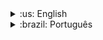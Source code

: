 <details>
  <summary>:us: English</summary>
  <h1>Car Shop</h1>

  ## :man_technologist: Developed Skills
  * MongoDB
  * Use of Mongoose (ODM) to work with MongoDB database
  * OOP (Object-Oriented Programming)
  * Building a CRUD API using SOLID principles
  * Unit testing with Mocha, Chai, and Sinon

  ## 🛠️ Tools Used
  * MongoDB
  * Mongoose.js
  * TypeScript
  * Node.js
  * Express.js
  * Docker
  * OOP (Object-Oriented Programming)
  * SOLID

## ⚙️ How to Run
Docker must be installed.

1. Clone the repository to a preferred directory

```
  git clone git@github.com:brandao-rafael/car-shop.git
```

2. Navigate to the project's root folder and install all dependencies

```
npm install
```

3. To run the project, execute the following command in the project's root directory. This will orchestrate the Docker containers and make the application available. This command should be run in the terminal within the directory where the docker-compose.yml file is located.

```
docker-compose up -d
```

4. To run the server with Docker, access the terminal of the car_shop container and execute the following command. Then, use Insomnia, Postman, or any preferred software to interact with the API.

```
npm run dev
```

5. To test the project, use the following script in the terminal of the car_shop container.

```
npm run test:mocha
```

</details>

<details>
  <summary>:brazil: Português</summary>
  <h1>Car Shop</h1>

  ## :man_technologist: Habilidades desenvolvidas - Skills developed
  * MongoDB
  * Utilização do Mongoose (ODM) para trabalhar com o banco de dados MongoDB
  * POO
  * Contrução de uma API CRUD utilizando dos preceitos de SOLID
  * Testes unitários com: Mocha, Chai e Sinon

  ## 🛠️ Ferramentas Utilizadas - Tools Used

  * MongoDB
  * Mongoose.js
  * TypeScript
  * Node.js
  * Express.js
  * Docker
  * POO
  * SOLID

  ## ⚙️ Como Executar

  É necessario ter o Docker instalado.

  1. Clone o repositório em uma pasta de preferência

  ```
  git clone git@github.com:brandao-rafael/car-shop.git
  ```

  2. Entre na pasta raíz do projeto, e instale todas as dependências

  ```
  npm install
  ```

  3. Para rodar o projeto é necessario executar o comando abaixo na raiz do projeto. Isso fará com que os containers docker sejam orquestrados e a aplicação esteja disponível. Esse comando deve ser executado via terminal dentro do diretório onde está o arquivo docker-compose.yml.

  ```
  docker-compose up -d
  ```
  4. Para rodar o servidor com o docker, basta acessar o terminal do container car_shop e rodar o comando abaixo e utilizar o insomnia, postman ou algum software de sua preferencia

  ```
  npm run dev
  ```

  5. Para testar o projeto use o seguinte script no terminal do container car_shop

  ```
  npm run test:mocha
  ```

  ## Requisitos Técnicos:
  * Crie a rota /cars onde seja possível cadastrar um carro
  * Crie o endpoint para listar carros
  * Escreva testes para cobrir 30% da camada de Service
  * Crie a rota /cars/:id onde seja possível atualizar um carro por ID
  * Crie a rota /motorcycles onde seja possível cadastrar uma moto
  * Escreva testes para cobrir 60% da camada de Service
  * Crie a rota /motorcycles onde seja possível listar motos
  * Crie a rota /motorcycles/:id onde seja possível atualizar uma moto por ID
  * Escreva testes para cobrir 80% da camada de Service
  * Crie a rota /cars/:id onde seja possível excluir um carro por ID
  * Crie a rota /motorcycles/:id onde seja possível excluir uma moto por ID
</details>
